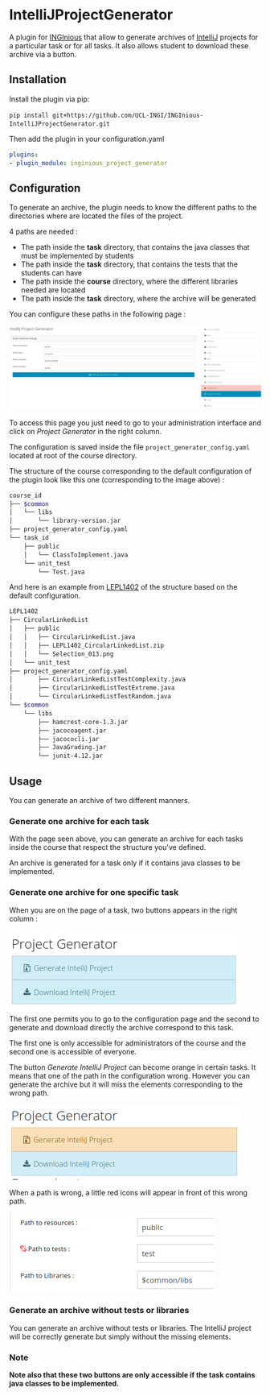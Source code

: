 # IntelliJProjectGenerator
A plugin for [INGInious](https://inginious.info.ucl.ac.be/) that allow to generate archives of [IntelliJ](https://www.jetbrains.com/idea/) projects for a particular  task or for all tasks. 
It also allows student to download these archive via a button.

## Installation
Install the plugin via pip:

`pip install git+https://github.com/UCL-INGI/INGInious-IntelliJProjectGenerator.git`

Then add the plugin in your configuration.yaml

``` yaml
plugins:
- plugin_module: inginious_project_generator
```

## Configuration
To generate an archive, the plugin needs to know the different paths to the directories where are located the files of the project.

4 paths are needed : 

- The path inside the **task** directory, that contains the java classes that must be implemented by students
- The path inside the **task** directory, that contains the tests that the students can have
- The path inside the **course** directory, where the different libraries needed are located
- The path inside the **task** directory, where the archive will be generated

You can configure these paths in the following page :

![generate_all](doc/images/generate_all.png)

To access this page you just need to go to your administration interface and click on *Project Generator* in the right column.

The configuration is saved inside the file `project_generator_config.yaml` located at root of the course directory.

The structure of the course corresponding to the default configuration of the plugin look like this one (corresponding to the image above) :
```bash
course_id
├── $common
│   └── libs
│       └── library-version.jar
├── project_generator_config.yaml
└── task_id
    ├── public
    │   └── ClassToImplement.java
    └── unit_test
        └── Test.java


```

And here is an example from [LEPL1402](https://github.com/UCL-INGI/LEPL1402) of the structure based on the default configuration.

```bash
LEPL1402
├── CircularLinkedList
│   ├── public
│   │   ├── CircularLinkedList.java
│   │   ├── LEPL1402_CircularLinkedList.zip
│   │   └── Selection_013.png
│   └── unit_test
├── project_generator_config.yaml
│       ├── CircularLinkedListTestComplexity.java
│       ├── CircularLinkedListTestExtreme.java
│       └── CircularLinkedListTestRandom.java
└── $common
    └── libs
        ├── hamcrest-core-1.3.jar
        ├── jacocoagent.jar
        ├── jacococli.jar
        ├── JavaGrading.jar
        └── junit-4.12.jar

```

## Usage

You can generate an archive of two different manners.

### Generate one archive for each task

With the page seen above, you can generate an archive for each tasks inside the course that respect the structure you've defined.

An archive is generated for a task only if it contains java classes to be implemented.

### Generate one archive for one specific task

When you are on the page of a task, two buttons appears in the right column :

![task_admin_buttons](doc/images/task_admin_buttons.png)

The first one permits you to go to the configuration page and the second to generate and download directly the archive correspond to this task.

The first one is only accessible for administrators of the course and the second one is accessible of everyone.

The button *Generate IntelliJ Project* can become orange in certain tasks. It means that one of the path in the configuration wrong.
However you can generate the archive but it will miss the elements corresponding to the wrong path.

![orange_button](doc/images/orange_button.png) 

When a path is wrong, a little red icons will appear in front of this wrong path.

![wrong_patg](doc/images/wrong_path.png)

### Generate an archive without tests or libraries

You can generate an archive without tests or libraries. The IntelliJ project will be correctly generate but simply without the missing elements.

### Note

**Note also that these two buttons are only accessible if the task contains java classes to be implemented.**